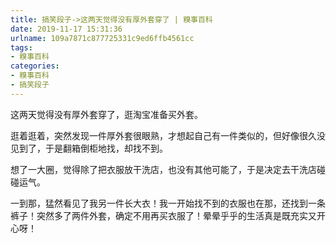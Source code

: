 ```yaml
---
title: 搞笑段子->这两天觉得没有厚外套穿了 | 糗事百科
date: 2019-11-17 15:31:36
urlname: 109a7871c877725331c9ed6ffb4561cc
tags: 
- 糗事百科
categories:
- 糗事百科
- 搞笑段子
---
```

这两天觉得没有厚外套穿了，逛淘宝准备买外套。

逛着逛着，突然发现一件厚外套很眼熟，才想起自己有一件类似的，但好像很久没见到了，于是翻箱倒柜地找，却找不到。

想了一大圈，觉得除了把衣服放干洗店，也没有其他可能了，于是决定去干洗店碰碰运气。

一到那，猛然看见了我另一件长大衣！我一开始找不到的衣服也在那，还找到一条裤子！突然多了两件外套，确定不用再买衣服了！晕晕乎乎的生活真是既充实又开心呀！


